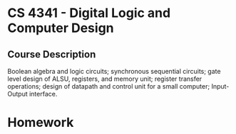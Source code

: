 # CS 4341 - Digital Logic and Computer Design  

## Course Description
Boolean algebra and logic circuits; synchronous sequential circuits; gate level design of ALSU, registers, and memory unit; register transfer operations; design of datapath and control unit for a small computer; Input-Output interface.

# Homework
